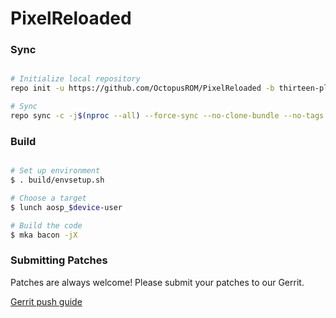 # PixelReloaded #

### Sync ###

```bash

# Initialize local repository
repo init -u https://github.com/OctopusROM/PixelReloaded -b thirteen-plus

# Sync
repo sync -c -j$(nproc --all) --force-sync --no-clone-bundle --no-tags
```

### Build ###

```bash

# Set up environment
$ . build/envsetup.sh

# Choose a target
$ lunch aosp_$device-user

# Build the code
$ mka bacon -jX
```

### Submitting Patches ###

Patches are always welcome! Please submit your patches to our Gerrit.

[Gerrit push guide](https://wiki.pixelexperience.org/help/submit-patch/)
